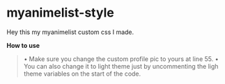 # myanimelist-style

Hey this my myanimelist custom css I made.

**How to use**
> • Make sure you change the custom profile pic to yours at line 55.
> • You can also change it to light theme just by uncommenting the ligh theme variables on the start of the code.
